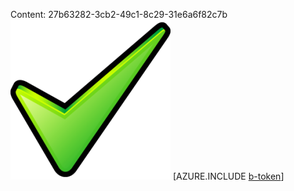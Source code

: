 Content: 27b63282-3cb2-49c1-8c29-31e6a6f82c7b![image](6411ce38-322c-4ed3-b10b-f5b13b721d8d.png)
[AZURE.INCLUDE [b-token](a8412993-9dda-482f-9c3c-f526d5426710.md)]
